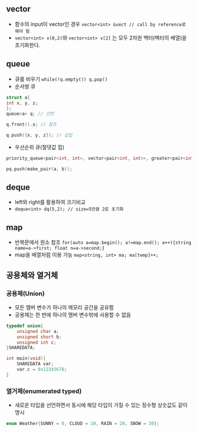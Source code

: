 ## vector

* 함수의 input이 vector인 경우 ```vector<int> &vect // call by reference로 해야 됨```
* ``` vector<int> v(0,2) ```와 ``` vector<int> v[2] ``` 는 모두 2차원 백터(벡터의 배열)을 초기화한다.
## queue

* 큐를 비우기 ```while(!q.empty()) q.pop()```
* 순서쌍 큐
```cpp
struct a{
int x, y, z;
};
queue<a> q; // 선언

q.front().x; // 참조

q.push({x, y, z}); // 삽입
```

* 우선순위 큐(절댓값 힙)
```cpp
priority_queue<pair<int, int>, vector<pair<int, int>>, greater<pair<int, int>>> pq; // priority_queue<자료형, 구현체, 비교 연산자>

pq.push(make_pair(a, b));
```

## deque

* left와 right를 활용하여 크기비교
* ```deque<int> dq(5,2); // size=5만큼 2로 초기화```

## map

* 반복문에서 원소 참조 ```for(auto a=map.begin(); a!=map.end(); a++){string name=a->first; float n=a->second;}```
* map을 배열처럼 이용 가능 ```map<string, int> ma; ma[temp]++;```

## 공용체와 열거체

### 공용체(Union)

 * 모든 맴버 변수가 하나의 메모리 공간을 공유함
 * 공용체는 한 번에 하나의 멤버 변수밖에 사용할 수 없음
 
```cpp
typedef union{
    unsigned char a;
    unsigned short b;
    unsigned int c;
}SHAREDATA;

int main(void){
	SHAREDATA var;
	var.c = 0x12345678;  
}
```

### 열거체(enumerated typed)

 * 새로운 타입을 선언하면서 동시에 해당 타입이 가질 수 있는 정수형 상숫값도 같이 명시
 
```cpp
enum Weather{SUNNY = 0, CLOUD = 10, RAIN = 20, SNOW = 30};
```